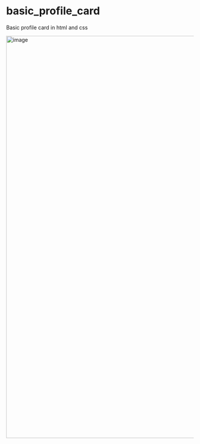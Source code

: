 # basic_profile_card
Basic profile card in html and css

<img width="1080" alt="image" src="https://github.com/tamoghna-dey/basic_profile_Card/assets/91402167/44e68fa6-9142-4357-9664-f812dd13db24">
